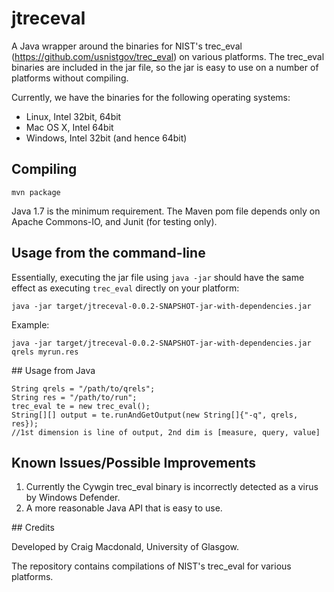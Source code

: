 # jtreceval

A Java wrapper around the binaries for NIST's trec_eval (https://github.com/usnistgov/trec_eval) on various platforms. The trec_eval binaries are included in the jar file, so the jar is easy to use on a number of platforms without compiling.

Currently, we have the binaries for the following operating systems:
 * Linux, Intel 32bit, 64bit
 * Mac OS X, Intel 64bit
 * Windows, Intel 32bit (and hence 64bit)


## Compiling
```
mvn package
```

Java 1.7 is the minimum requirement. The Maven pom file depends only on Apache Commons-IO, and Junit (for testing only).

## Usage from the command-line

Essentially, executing the jar file using `java -jar` should have the same effect as executing `trec_eval` directly on your platform:
```
java -jar target/jtreceval-0.0.2-SNAPSHOT-jar-with-dependencies.jar
```

Example:
```
java -jar target/jtreceval-0.0.2-SNAPSHOT-jar-with-dependencies.jar qrels myrun.res
```


## Usage from Java

```
String qrels = "/path/to/qrels";
String res = "/path/to/run";
trec_eval te = new trec_eval();
String[][] output = te.runAndGetOutput(new String[]{"-q", qrels, res});
//1st dimension is line of output, 2nd dim is [measure, query, value]
``` 

## Known Issues/Possible Improvements

1. Currently the Cywgin trec_eval binary is incorrectly detected as a virus by Windows Defender.
2. A more reasonable Java API that is easy to use.

## Credits

Developed by Craig Macdonald, University of Glasgow. 

The repository contains compilations of NIST's trec_eval for various platforms.
